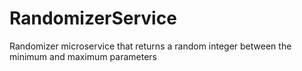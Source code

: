 # RandomizerService
Randomizer microservice that returns a random integer between the minimum and maximum parameters
